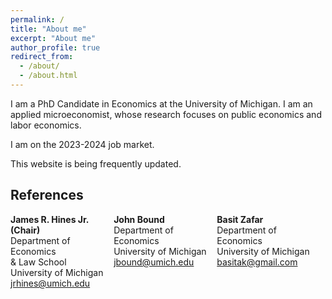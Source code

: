 ```yaml
---
permalink: /
title: "About me"
excerpt: "About me"
author_profile: true
redirect_from:
  - /about/
  - /about.html
---
```


I am a PhD Candidate in Economics at the University of Michigan. I am an applied microeconomist, whose research focuses on public economics and labor economics.

I am on the 2023-2024 job market.

This website is being frequently updated.

## References

<style>
  .reference {
    display: inline-block;
    width: 30%;
    vertical-align: top; /* Align the top of each reference */
    margin-right: 10px; /* Add some horizontal spacing between references */
  }

  .reference strong {
    display: block; /* Make the names start on a new line */
  }
</style>

<div class="reference">
  <strong>James R. Hines Jr. (Chair)</strong>
  Department of Economics <br>
  & Law School<br>
  University of Michigan<br>
  <a href="mailto:jrhines@umich.edu">jrhines@umich.edu</a>
</div>

<div class="reference">
  <strong>John Bound</strong>
  Department of Economics<br>
  University of Michigan<br>
  <a href="mailto:jbound@umich.edu">jbound@umich.edu</a>
</div>

<div class="reference">
  <strong>Basit Zafar</strong>
  Department of Economics<br>
  University of Michigan<br>
  <a href="mailto:basitak@gmail.com">basitak@gmail.com</a>
</div>
